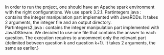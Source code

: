 
In order to run the project, one should have an Apache spark environment with the right configurations. We use spark 3.2.1.
Partintegers.java : contains the integer manipulation part implemented with JavaRDDs. It takes 2 arguments, the integer file and an output directory.\
Partintegers2.java  : contains the integer manipulation part implemented with JavaDStream. We decided to use one file that contains the answer to each question. The execution requires to uncomment only the relevant part (delimited between question k and question k+1). It takes 2 arguments, the same as earlier.}
